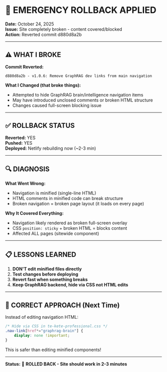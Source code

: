 # 🚨 EMERGENCY ROLLBACK APPLIED

**Date:** October 24, 2025  
**Issue:** Site completely broken - content covered/blocked  
**Action:** Reverted commit d880d8a2b

---

## ⚠️ **WHAT I BROKE**

**Commit Reverted:**
```
d880d8a2b - v1.0.6: Remove GraphRAG dev links from main navigation
```

**What I Changed (that broke things):**
- Attempted to hide GraphRAG brain/intelligence navigation items
- May have introduced unclosed comments or broken HTML structure
- Changes caused full-screen blocking issue

---

## ✅ **ROLLBACK STATUS**

**Reverted:** YES  
**Pushed:** YES  
**Deployed:** Netlify rebuilding now (~2-3 min)

---

## 🔍 **DIAGNOSIS**

**What Went Wrong:**
- Navigation is minified (single-line HTML)
- HTML comments in minified code can break structure
- Broken navigation = broken page layout (it loads on every page)

**Why It Covered Everything:**
- Navigation likely rendered as broken full-screen overlay
- CSS `position: sticky` + broken HTML = blocks content
- Affected ALL pages (sitewide component)

---

## 📋 **LESSONS LEARNED**

1. **DON'T edit minified files directly**
2. **Test changes before deploying**
3. **Revert fast when something breaks**
4. **Keep GraphRAG backend, hide via CSS not HTML edits**

---

## 🎯 **CORRECT APPROACH (Next Time)**

Instead of editing navigation HTML:
```css
/* Hide via CSS in te-kete-professional.css */
.nav-link[href*="graphrag-brain"] {
    display: none !important;
}
```

This is safer than editing minified components!

---

**Status:** 🔄 **ROLLED BACK - Site should work in 2-3 minutes**

